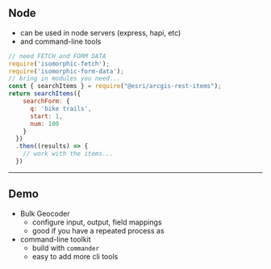 <!-- .slide: data-background="img/bg-7.png" -->

## Node

- can be used in node servers (express, hapi, etc)
- and command-line tools

```js
// need FETCH and FORM DATA
require('isomorphic-fetch');
require('isomorphic-form-data');
// bring in modules you need...
const { searchItems } = require("@esri/arcgis-rest-items");
return searchItems({
    searchForm: {
      q: 'bike trails',
      start: 1,
      num: 100
    }
  })
  .then((results) => {
    // work with the items...
  })
```

---

<!-- .slide: data-background="img/bg-9.png" -->

## Demo

- Bulk Geocoder
  - configure input, output, field mappings
  - good if you have a repeated process
as
- command-line toolkit
  - build with `commander`
  - easy to add more cli tools
